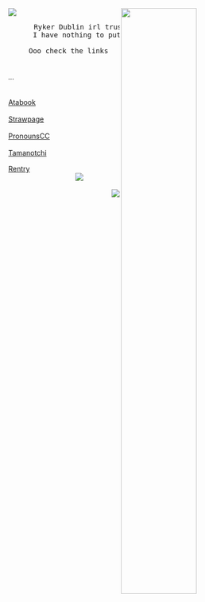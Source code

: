 <img src="https://64.media.tumblr.com/3f6f5ae4ad9c3a20c032dbf883858141/bd93fee2b19a9812-c4/s1280x1920/2394b0ccd8f6e474535ccccd406e3899d6d05c78.pnj">
 <img src="https://i.ibb.co/rRpy5nNb/Untitled148-20250704213704-removebg-preview.png" width="55%" align="right" />
<div allign="center">
<pre>
⠀⠀⠀⠀⠀Ryker Dublin irl trust me
 ⠀⠀⠀⠀I have nothing to put here
 ⠀⠀⠀⠀⠀⠀⠀⠀⠀⠀⠀⠀⠀⠀⠀⠀⠀⠀⠀⠀⠀⠀⠀⠀⠀⠀⠀⠀⠀⠀⠀⠀
⠀⠀⠀⠀Ooo check the links
 </pre>
</div>


 <div allign="center">

  ###### ...
 </div>

 <div align="left">

[Atabook](https://forcas.atabook.org/)ㅤㅤㅤㅤㅤ

[Strawpage](https://s-01-ver-bullet.straw.page/)ㅤㅤㅤㅤ

[PronounsCC](https://pronouns.cc/@Juliek)ㅤㅤㅤ

[Tamanotchi](https://tamanotchi.world/21967c)ㅤㅤㅤㅤ

[Rentry](https://rentry.co/rot_in_paradise)   ⠀⠀⠀ ⠀⠀⠀ ⠀⠀⠀ ⠀⠀⠀ ⠀⠀⠀ ⠀⠀⠀ ⠀⠀⠀ ⠀⠀⠀ ⠀⠀⠀<img src="https://i.imgur.com/jpEUdyz.gif"> 


</div>

<div align="right">

![](https://komarev.com/ghpvc/?username=gambling-addict&color=grey&label=Cool+people)

</div>
